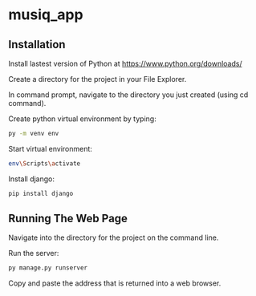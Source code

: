 # musiq_app

## Installation
Install lastest version of Python at https://www.python.org/downloads/ 

Create a directory for the project in your File Explorer. 

In command prompt, navigate to the directory you just created (using cd command).

Create python virtual environment by typing:
```bash
py -m venv env 
```

Start virtual environment:
```bash
env\Scripts\activate
```

Install django:
```bash
pip install django
```

## Running The Web Page 
Navigate into the directory for the project on the command line.

Run the server:
```bash
py manage.py runserver
```

Copy and paste the address that is returned into a web browser.


















